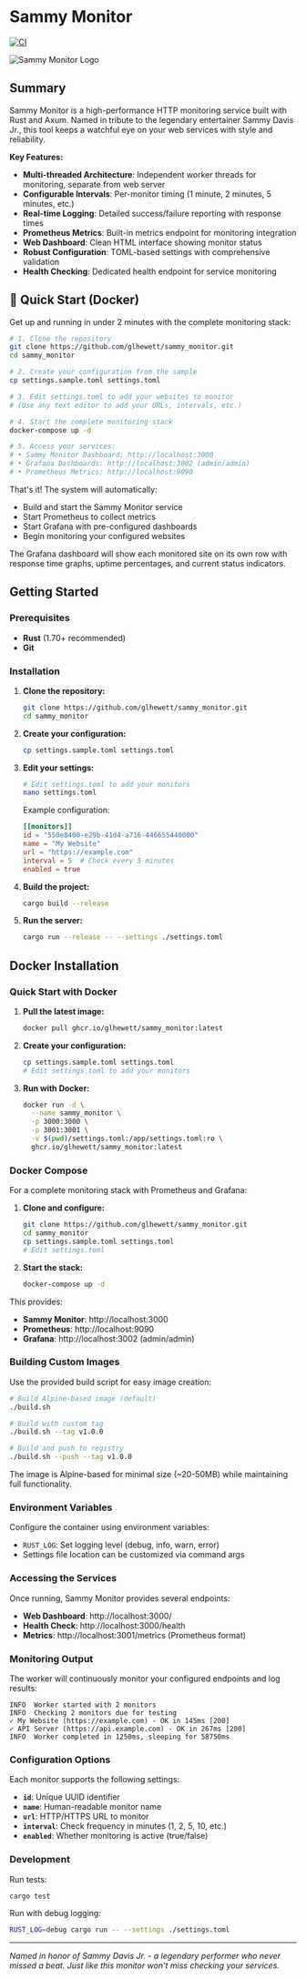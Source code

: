# Sammy Monitor

[![CI](https://github.com/glhewett/sammy_monitor/actions/workflows/ci.yml/badge.svg)](https://github.com/glhewett/sammy_monitor/actions/workflows/ci.yml)

![Sammy Monitor Logo](./sammy-logo.svg)

## Summary

Sammy Monitor is a high-performance HTTP monitoring service built with Rust and Axum. Named in tribute to the legendary entertainer Sammy Davis Jr., this tool keeps a watchful eye on your web services with style and reliability.

**Key Features:**

- **Multi-threaded Architecture**: Independent worker threads for monitoring, separate from web server
- **Configurable Intervals**: Per-monitor timing (1 minute, 2 minutes, 5 minutes, etc.)
- **Real-time Logging**: Detailed success/failure reporting with response times
- **Prometheus Metrics**: Built-in metrics endpoint for monitoring integration
- **Web Dashboard**: Clean HTML interface showing monitor status
- **Robust Configuration**: TOML-based settings with comprehensive validation
- **Health Checking**: Dedicated health endpoint for service monitoring

## 🚀 Quick Start (Docker)

Get up and running in under 2 minutes with the complete monitoring stack:

```bash
# 1. Clone the repository
git clone https://github.com/glhewett/sammy_monitor.git
cd sammy_monitor

# 2. Create your configuration from the sample
cp settings.sample.toml settings.toml

# 3. Edit settings.toml to add your websites to monitor
# (Use any text editor to add your URLs, intervals, etc.)

# 4. Start the complete monitoring stack
docker-compose up -d

# 5. Access your services:
# • Sammy Monitor Dashboard: http://localhost:3000
# • Grafana Dashboards: http://localhost:3002 (admin/admin) 
# • Prometheus Metrics: http://localhost:9090
```

That's it! The system will automatically:
- Build and start the Sammy Monitor service
- Start Prometheus to collect metrics
- Start Grafana with pre-configured dashboards
- Begin monitoring your configured websites

The Grafana dashboard will show each monitored site on its own row with response time graphs, uptime percentages, and current status indicators.

## Getting Started

### Prerequisites

- **Rust** (1.70+ recommended)
- **Git**

### Installation

1. **Clone the repository:**

   ```bash
   git clone https://github.com/glhewett/sammy_monitor.git
   cd sammy_monitor
   ```

2. **Create your configuration:**

   ```bash
   cp settings.sample.toml settings.toml
   ```

3. **Edit your settings:**

   ```bash
   # Edit settings.toml to add your monitors
   nano settings.toml
   ```

   Example configuration:

   ```toml
   [[monitors]]
   id = "550e8400-e29b-41d4-a716-446655440000"
   name = "My Website"
   url = "https://example.com"
   interval = 5  # Check every 5 minutes
   enabled = true
   ```

4. **Build the project:**

   ```bash
   cargo build --release
   ```

5. **Run the server:**
   ```bash
   cargo run --release -- --settings ./settings.toml
   ```

## Docker Installation

### Quick Start with Docker

1. **Pull the latest image:**

   ```bash
   docker pull ghcr.io/glhewett/sammy_monitor:latest
   ```

2. **Create your configuration:**

   ```bash
   cp settings.sample.toml settings.toml
   # Edit settings.toml to add your monitors
   ```

3. **Run with Docker:**
   ```bash
   docker run -d \
     --name sammy_monitor \
     -p 3000:3000 \
     -p 3001:3001 \
     -v $(pwd)/settings.toml:/app/settings.toml:ro \
     ghcr.io/glhewett/sammy_monitor:latest
   ```

### Docker Compose

For a complete monitoring stack with Prometheus and Grafana:

1. **Clone and configure:**

   ```bash
   git clone https://github.com/glhewett/sammy_monitor.git
   cd sammy_monitor
   cp settings.sample.toml settings.toml
   # Edit settings.toml
   ```

2. **Start the stack:**
   ```bash
   docker-compose up -d
   ```

This provides:

- **Sammy Monitor**: http://localhost:3000
- **Prometheus**: http://localhost:9090
- **Grafana**: http://localhost:3002 (admin/admin)

### Building Custom Images

Use the provided build script for easy image creation:

```bash
# Build Alpine-based image (default)
./build.sh

# Build with custom tag
./build.sh --tag v1.0.0

# Build and push to registry
./build.sh --push --tag v1.0.0
```

The image is Alpine-based for minimal size (~20-50MB) while maintaining full functionality.

### Environment Variables

Configure the container using environment variables:

- `RUST_LOG`: Set logging level (debug, info, warn, error)
- Settings file location can be customized via command args

### Accessing the Services

Once running, Sammy Monitor provides several endpoints:

- **Web Dashboard**: http://localhost:3000/
- **Health Check**: http://localhost:3000/health
- **Metrics**: http://localhost:3001/metrics (Prometheus format)

### Monitoring Output

The worker will continuously monitor your configured endpoints and log results:

```
INFO  Worker started with 2 monitors
INFO  Checking 2 monitors due for testing
✓ My Website (https://example.com) - OK in 145ms [200]
✓ API Server (https://api.example.com) - OK in 267ms [200]
INFO  Worker completed in 1250ms, sleeping for 58750ms
```

### Configuration Options

Each monitor supports the following settings:

- **`id`**: Unique UUID identifier
- **`name`**: Human-readable monitor name
- **`url`**: HTTP/HTTPS URL to monitor
- **`interval`**: Check frequency in minutes (1, 2, 5, 10, etc.)
- **`enabled`**: Whether monitoring is active (true/false)

### Development

Run tests:

```bash
cargo test
```

Run with debug logging:

```bash
RUST_LOG=debug cargo run -- --settings ./settings.toml
```

---

_Named in honor of Sammy Davis Jr. - a legendary performer who never missed a beat. Just like this monitor won't miss checking your services._
